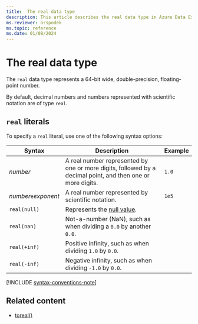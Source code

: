 ```yaml
---
title:  The real data type
description: This article describes the real data type in Azure Data Explorer.
ms.reviewer: orspodek
ms.topic: reference
ms.date: 01/08/2024
---
```

# The real data type

The `real` data type represents a 64-bit wide, double-precision, floating-point number.

By default, decimal numbers and numbers represented with scientific notation are of type `real`.

## `real` literals

To specify a `real` literal, use one of the following syntax options:

|Syntax|Description|Example|
|--|--|--|
|*number*|A real number represented by one or more digits, followed by a decimal point, and then one or more digits.|`1.0`|
|*number*`e`*exponent*|A real number represented by scientific notation.|`1e5`|
|`real(null)`|Represents the [null value](null-values.md).||
|`real(nan)`|Not-a-number (NaN), such as when dividing a `0.0` by another `0.0`.||
|`real(+inf)`|Positive infinity, such as when dividing `1.0` by `0.0`.||
|`real(-inf)`|Negative infinity, such as when dividing `-1.0` by `0.0`.||

[!INCLUDE [syntax-conventions-note](../../../includes/syntax-conventions-note.md)]

## Related content

* [toreal()](../../query/toreal-function.md)
